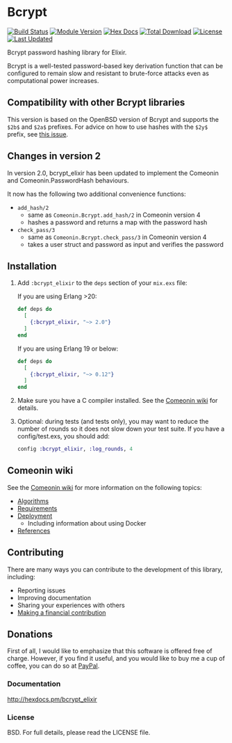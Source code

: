 # Bcrypt

[![Build Status](https://travis-ci.com/riverrun/bcrypt_elixir.svg?branch=master)](https://travis-ci.com/riverrun/bcrypt_elixir)
[![Module Version](http://img.shields.io/hexpm/v/bcrypt_elixir.svg)](https://hex.pm/packages/bcrypt_elixir)
[![Hex Docs](https://img.shields.io/badge/hex-docs-lightgreen.svg)](https://hexdocs.pm/bcrypt_elixir/)
[![Total Download](https://img.shields.io/hexpm/dt/bcrypt_elixir.svg)](https://hex.pm/packages/bcrypt_elixir)
[![License](https://img.shields.io/hexpm/l/bcrypt_elixir.svg)](https://github.com/riverrun/bcrypt_elixir/blob/master/LICENSE)
[![Last Updated](https://img.shields.io/github/last-commit/riverrun/bcrypt_elixir.svg)](https://github.com/riverrun/bcrypt_elixir/commits/master)

Bcrypt password hashing library for Elixir.

Bcrypt is a well-tested password-based key derivation function that
can be configured to remain slow and resistant to brute-force attacks
even as computational power increases.

## Compatibility with other Bcrypt libraries

This version is based on the OpenBSD version of Bcrypt and supports
the `$2b$` and `$2a$` prefixes. For advice on how to use hashes with
the `$2y$` prefix, see [this issue](https://github.com/riverrun/comeonin/issues/103).

## Changes in version 2

In version 2.0, bcrypt_elixir has been updated to implement the Comeonin
and Comeonin.PasswordHash behaviours.

It now has the following two additional convenience functions:

* `add_hash/2`
  * same as `Comeonin.Bcrypt.add_hash/2` in Comeonin version 4
  * hashes a password and returns a map with the password hash
* `check_pass/3`
  * same as `Comeonin.Bcrypt.check_pass/3` in Comeonin version 4
  * takes a user struct and password as input and verifies the password

## Installation

1.  Add `:bcrypt_elixir` to the `deps` section of your `mix.exs` file:

    If you are using Erlang >20:

    ```elixir
    def deps do
      [
        {:bcrypt_elixir, "~> 2.0"}
      ]
    end
    ```

    If you are using Erlang 19 or below:

    ```elixir
    def deps do
      [
        {:bcrypt_elixir, "~> 0.12"}
      ]
    end
    ```

2.  Make sure you have a C compiler installed.
See the [Comeonin wiki](https://github.com/riverrun/comeonin/wiki/Requirements) for details.

3.  Optional: during tests (and tests only), you may want to reduce the number of rounds
so it does not slow down your test suite. If you have a config/test.exs, you should
add:

    ```elixir
    config :bcrypt_elixir, :log_rounds, 4
    ```

## Comeonin wiki

See the [Comeonin wiki](https://github.com/riverrun/comeonin/wiki) for more
information on the following topics:

* [Algorithms](https://github.com/riverrun/comeonin/wiki/Choosing-the-password-hashing-algorithm)
* [Requirements](https://github.com/riverrun/comeonin/wiki/Requirements)
* [Deployment](https://github.com/riverrun/comeonin/wiki/Deployment)
  * Including information about using Docker
* [References](https://github.com/riverrun/comeonin/wiki/References)

## Contributing

There are many ways you can contribute to the development of this library, including:

* Reporting issues
* Improving documentation
* Sharing your experiences with others
* [Making a financial contribution](#donations)

## Donations

First of all, I would like to emphasize that this software is offered
free of charge. However, if you find it useful, and you would like to
buy me a cup of coffee, you can do so at [PayPal](https://www.paypal.me/alovedalongthe).

### Documentation

http://hexdocs.pm/bcrypt_elixir

### License

BSD. For full details, please read the LICENSE file.
